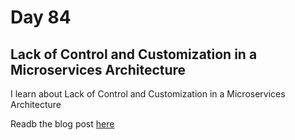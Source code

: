 # Day 84

## Lack of Control and Customization in a Microservices Architecture

I learn about Lack of Control and Customization in a Microservices Architecture

Readb the blog post [here](https://rufilboy.hashnode.dev/day-84-lack-of-control-and-customization-in-a-microservices-architecture)
